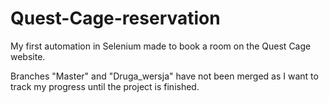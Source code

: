 # Quest-Cage-reservation
My first automation in Selenium made to book a room on the Quest Cage website. 

Branches "Master" and "Druga_wersja" have not been merged as I want to track my progress until the project is finished.
